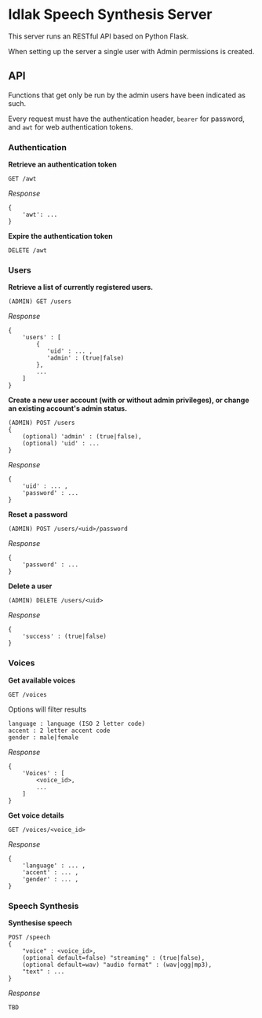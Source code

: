 # Idlak Speech Synthesis Server

This server runs an RESTful API based on Python Flask.

When setting up the server a single user with Admin permissions is created.



## API

Functions that get only be run by the admin users have been indicated as such.

Every request must have the authentication header, ```bearer``` for password, and ```awt``` for web authentication tokens.

### Authentication

**Retrieve an authentication token**
```
GET /awt
```

*Response*
```
{
    'awt': ...
}
```

**Expire the authentication token**
```
DELETE /awt
```

### Users

**Retrieve a list of currently registered users.**
```
(ADMIN) GET /users
```

*Response*
```
{
    'users' : [
        {
           'uid' : ... ,
           'admin' : (true|false)
        },
        ...
    ]
}
```

**Create a new user account (with or without admin privileges), or change an existing account's admin status.**
```
(ADMIN) POST /users
{
    (optional) 'admin' : (true|false),
    (optional) 'uid' : ...
}
```

*Response*
```
{
    'uid' : ... ,
    'password' : ...
}
```

**Reset a password**
```
(ADMIN) POST /users/<uid>/password
```

*Response*
```
{
    'password' : ...
}
```

**Delete a user**
```
(ADMIN) DELETE /users/<uid>
```

*Response*
```
{
    'success' : (true|false)
}
```

### Voices

**Get available voices**
```
GET /voices
```
Options will filter results
```
language : language (ISO 2 letter code)
accent : 2 letter accent code
gender : male|female
```

*Response*
```
{
    'Voices' : [
        <voice_id>,
        ...
    ]
}
```

**Get voice details**
```
GET /voices/<voice_id>
```

*Response*
```
{
    'language' : ... ,
    'accent' : ... ,
    'gender' : ... ,
}
```

### Speech Synthesis

**Synthesise speech**
```
POST /speech
{
    "voice" : <voice_id>,
    (optional default=false) "streaming" : (true|false),
    (optional default=wav) "audio format" : (wav|ogg|mp3),
    "text" : ...
}
```

*Response*
```
TBD
```